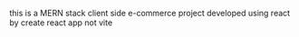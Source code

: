 this is a MERN stack client side e-commerce project
developed using react by create react app not vite
